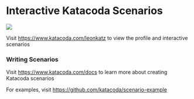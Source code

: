 # Interactive Katacoda Scenarios

[![](http://shields.katacoda.com/katacoda/leonkatz/count.svg)](https://www.katacoda.com/leonkatz "Get your profile on Katacoda.com")

Visit https://www.katacoda.com/leonkatz to view the profile and interactive scenarios

### Writing Scenarios
Visit https://www.katacoda.com/docs to learn more about creating Katacoda scenarios

For examples, visit https://github.com/katacoda/scenario-example
